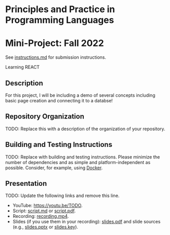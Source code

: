 # Principles and Practice in Programming Languages
# Mini-Project: Fall 2022

See [instructions.md](instructions.md) for submission instructions.

Learning REACT

## Description
For this project, I will be including a demo of several concepts including basic page creation and connecting it to a databse!

## Repository Organization
TODO: Replace this with a description of the organization of your repository.

## Building and Testing Instructions
TODO: Replace with building and testing instructions. Please minimize the number of dependencies and as simple and platform-independent as possible. Consider, for example, using [Docker](https://www.docker.com/).

## Presentation
TODO: Update the following links and remove this line.

- YouTube: https://youtu.be/TODO.
- Script: [script.md](script.md) or [script.pdf](script.pdf).
- Recording: [recording.mp4](recording.mp4).
- Slides (if you use them in your recording): [slides.pdf](slides.pdf) and slide sources (e.g., [slides.pptx](slides.pptx) or [slides.key](slides.key)).
